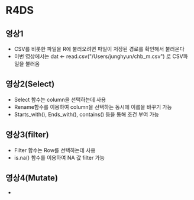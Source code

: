 # R4DS

## 영상1
* CSV를 비롯한 파일을 R에 불러오려면 파일이 저장된 경로를 확인해서 불러온다
* 이번 영상에서는 dat <- read.csv("/Users/junghyun/chb_m.csv") 로 CSV파일을 불러옴

## 영상2(Select)
* Select 함수는 column을 선택하는데 사용
* Rename함수를 이용하여 column을 선택하는 동시에 이름을 바꾸기 가능
* Starts_with(), Ends_with(), contains() 등을 통해 조건 부여 가능

## 영상3(filter)
* Filter 함수는 Row를 선택하는데 사용
* is.na() 함수를 이용하여 NA 값 filter 가능

## 영상4(Mutate)
* 
